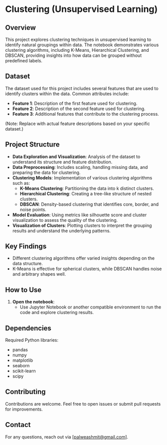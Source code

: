 # Clustering (Unsupervised Learning)

## Overview

This project explores clustering techniques in unsupervised learning to identify natural groupings within data. The notebook demonstrates various clustering algorithms, including K-Means, Hierarchical Clustering, and DBSCAN, providing insights into how data can be grouped without predefined labels.

## Dataset

The dataset used for this project includes several features that are used to identify clusters within the data. Common attributes include:
- **Feature 1**: Description of the first feature used for clustering.
- **Feature 2**: Description of the second feature used for clustering.
- **Feature 3**: Additional features that contribute to the clustering process.

(Note: Replace with actual feature descriptions based on your specific dataset.)

## Project Structure

- **Data Exploration and Visualization**: Analysis of the dataset to understand its structure and feature distribution.
- **Data Preprocessing**: Includes scaling, handling missing data, and preparing the data for clustering.
- **Clustering Models**: Implementation of various clustering algorithms such as:
  - **K-Means Clustering**: Partitioning the data into k distinct clusters.
  - **Hierarchical Clustering**: Creating a tree-like structure of nested clusters.
  - **DBSCAN**: Density-based clustering that identifies core, border, and noise points.
- **Model Evaluation**: Using metrics like silhouette score and cluster visualization to assess the quality of the clustering.
- **Visualization of Clusters**: Plotting clusters to interpret the grouping results and understand the underlying patterns.

## Key Findings

- Different clustering algorithms offer varied insights depending on the data structure.
- K-Means is effective for spherical clusters, while DBSCAN handles noise and arbitrary shapes well.

## How to Use

1. **Open the notebook**:
   - Use Jupyter Notebook or another compatible environment to run the code and explore clustering results.

## Dependencies

Required Python libraries:
- pandas
- numpy
- matplotlib
- seaborn
- scikit-learn
- scipy

## Contributing

Contributions are welcome. Feel free to open issues or submit pull requests for improvements.

## Contact

For any questions, reach out via [palweashmit@gmail.com].
